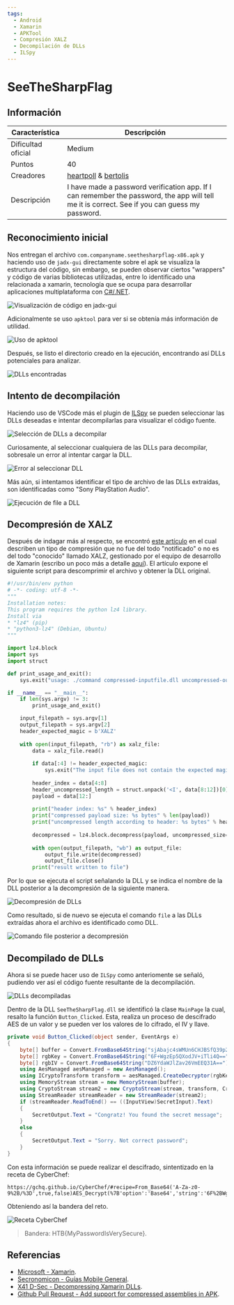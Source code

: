 ```yaml
---
tags:
  - Android
  - Xamarin
  - APKTool
  - Compresión XALZ
  - Decompilación de DLLs
  - ILSpy
---
```


# SeeTheSharpFlag


## Información


| Característica | Descripción |
|---|---|
| Dificultad oficial | Medium |
| Puntos | 40 |
| Creadores | [heartpoll](https://app.hackthebox.com/users/74804) & [bertolis](https://app.hackthebox.com/users/27897) |
| Descripción | I have made a password verification app. If I can remember the password, the app will tell me it is correct. See if you can guess my password. |


## Reconocimiento inicial


Nos entregan el archivo `com.companyname.seethesharpflag-x86.apk` y haciendo uso de `jadx-gui` directamente sobre el apk se visualiza la estructura del código, sin embargo, se pueden observar ciertos "wrappers" y código de varias bibliotecas utilizadas, entre lo identificado una relacionada a xamarin, tecnología que se ocupa para desarrollar aplicaciones multiplataforma con [C#/.NET](https://dotnet.microsoft.com/es-es/apps/xamarin).

![Visualización de código en jadx-gui](images/recon_1.png)

Adicionalmente se uso `apktool` para ver si se obtenía más información de utilidad.

![Uso de apktool](images/recon_2.png)

Después, se listo el directorio creado en la ejecución, encontrando así DLLs potenciales para analizar.

![DLLs encontradas](images/recon_3.png)


## Intento de decompilación


Haciendo uso de VSCode más el plugin de [ILSpy](https://marketplace.visualstudio.com/items?itemName=icsharpcode.ilspy-vscode) se pueden seleccionar las DLLs deseadas e intentar decompilarlas para visualizar el código fuente.

![Selección de DLLs a decompilar](images/recon_4.png)

Curiosamente, al seleccionar cualquiera de las DLLs para decompilar, sobresale un error al intentar cargar la DLL.

![Error al seleccionar DLL](images/recon_5.png)

Más aún, si intentamos identificar el tipo de archivo de las DLLs extraídas, son identificadas como "Sony PlayStation Audio".

![Ejecución de file a DLL](images/recon_6.png)


## Decompresión de XALZ


Después de indagar más al respecto, se encontró [este artículo](https://www.x41-dsec.de/security/news/working/research/2020/09/22/xamarin-dll-decompression/) en el cual describen un tipo de compresión que no fue del todo "notificado" o no es del todo "conocido" llamado XALZ, gestionado por el equipo de desarrollo de Xamarin (escribo un poco más a detalle [aquí](https://srrequiem.xyz/Secronomicon/Gu%C3%ADas/Mobile/General)). El artículo expone el siguiente script para descomprimir el archivo y obtener la DLL original.

```python title="Xamarin_XALZ_decompress.py"
#!/usr/bin/env python
# -*- coding: utf-8 -*-
"""
Installation notes:
This program requires the python lz4 library.
Install via 
* "lz4" (pip) 
* "python3-lz4" (Debian, Ubuntu)
"""

import lz4.block
import sys
import struct

def print_usage_and_exit(): 
    sys.exit("usage: ./command compressed-inputfile.dll uncompressed-outputfile.dll")

if __name__ == "__main__":
    if len(sys.argv) != 3:
        print_usage_and_exit()

    input_filepath = sys.argv[1]
    output_filepath = sys.argv[2]
    header_expected_magic = b'XALZ'
    
    with open(input_filepath, "rb") as xalz_file:
        data = xalz_file.read()
    
        if data[:4] != header_expected_magic:
            sys.exit("The input file does not contain the expected magic bytes, aborting ...")
    
        header_index = data[4:8]
        header_uncompressed_length = struct.unpack('<I', data[8:12])[0]
        payload = data[12:]
        
        print("header index: %s" % header_index)
        print("compressed payload size: %s bytes" % len(payload))
        print("uncompressed length according to header: %s bytes" % header_uncompressed_length)
        
        decompressed = lz4.block.decompress(payload, uncompressed_size=header_uncompressed_length)
                
        with open(output_filepath, "wb") as output_file:
            output_file.write(decompressed)
            output_file.close()
        print("result written to file")
```

Por lo que se ejecuta el script señalando la DLL y se indica el nombre de la DLL posterior a la decompresión de la siguiente manera.

![Decompresión de DLLs](images/decompile_1.png)

Como resultado, si de nuevo se ejecuta el comando `file` a las DLLs extraídas ahora el archivo es identificado como DLL.

![Comando file posterior a decompresión](images/decompile_2.png)


## Decompilado de DLLs


Ahora si se puede hacer uso de `ILSpy` como anteriomente se señaló, pudiendo ver así el código fuente resultante de la decompilación.

![DLLs decompiladas](images/decompile_3.png)

Dentro de la DLL `SeeTheSharpFlag.dll` se identificó la clase `MainPage` la cual, resalto la función `Button_Clicked`. Esta, realiza un proceso de descifrado AES de un valor y se pueden ver los valores de lo cifrado, el IV y llave.

```c#
private void Button_Clicked(object sender, EventArgs e)
{
    byte[] buffer = Convert.FromBase64String("sjAbajc4sWMUn6CHJBSfQ39p2fNg2trMVQ/MmTB5mno=");
    byte[] rgbKey = Convert.FromBase64String("6F+WgzEp5QXodJV+iTli4Q==");
    byte[] rgbIV = Convert.FromBase64String("DZ6YdaWJlZav26VmEEQ31A==");
    using AesManaged aesManaged = new AesManaged();
    using ICryptoTransform transform = aesManaged.CreateDecryptor(rgbKey, rgbIV);
    using MemoryStream stream = new MemoryStream(buffer);
    using CryptoStream stream2 = new CryptoStream(stream, transform, CryptoStreamMode.Read);
    using StreamReader streamReader = new StreamReader(stream2);
    if (streamReader.ReadToEnd() == ((InputView)SecretInput).Text)
    {
        SecretOutput.Text = "Congratz! You found the secret message";
    }
    else
    {
        SecretOutput.Text = "Sorry. Not correct password";
    }
}
```

Con esta información se puede realizar el descifrado, sintentizado en la receta de CyberChef:

```
https://gchq.github.io/CyberChef/#recipe=From_Base64('A-Za-z0-9%2B/%3D',true,false)AES_Decrypt(%7B'option':'Base64','string':'6F%2BWgzEp5QXodJV%2BiTli4Q%3D%3D'%7D,%7B'option':'Base64','string':'DZ6YdaWJlZav26VmEEQ31A%3D%3D'%7D,'CBC','Raw','Raw',%7B'option':'Hex','string':''%7D,%7B'option':'Hex','string':''%7D)&input=c2pBYmFqYzRzV01VbjZDSEpCU2ZRMzlwMmZOZzJ0ck1WUS9NbVRCNW1ubz0
```

Obteniendo así la bandera del reto.

![Receta CyberChef](images/decrypt.png)

> Bandera: HTB{MyPasswordIsVerySecure}.


## Referencias

- [Microsoft - Xamarin](https://dotnet.microsoft.com/es-es/apps/xamarin).
- [Secronomicon - Guías Mobile General](https://srrequiem.xyz/Secronomicon/Gu%C3%ADas/Mobile/General).
- [X41 D-Sec - Decompressing Xamarin DLLs](https://www.x41-dsec.de/security/news/working/research/2020/09/22/xamarin-dll-decompression/).
- [Github Pull Request - Add support for compressed assemblies in APK](https://github.com/dotnet/android/pull/4686).